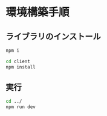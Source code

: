 # 環境構築手順
## ライブラリのインストール


```sh
npm i
```

```sh
cd client
npm install
```

## 実行
```sh
cd ../
npm run dev
```
